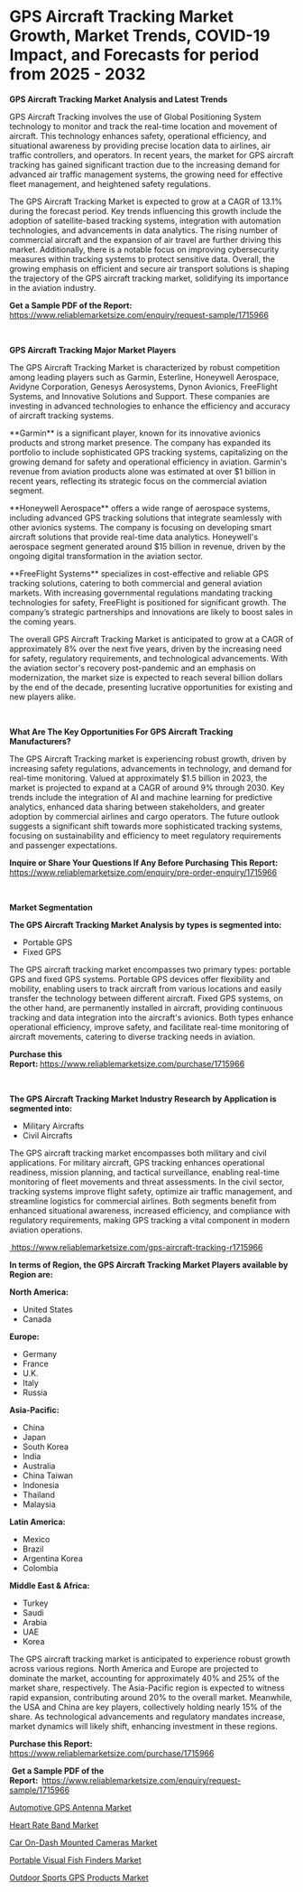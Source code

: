 <p><h1>GPS Aircraft Tracking Market Growth, Market Trends, COVID-19 Impact, and Forecasts for period from 2025 - 2032</h1></p><p><strong>GPS Aircraft Tracking Market Analysis and Latest Trends</strong></p>
<p><p>GPS Aircraft Tracking involves the use of Global Positioning System technology to monitor and track the real-time location and movement of aircraft. This technology enhances safety, operational efficiency, and situational awareness by providing precise location data to airlines, air traffic controllers, and operators. In recent years, the market for GPS aircraft tracking has gained significant traction due to the increasing demand for advanced air traffic management systems, the growing need for effective fleet management, and heightened safety regulations.</p><p>The GPS Aircraft Tracking Market is expected to grow at a CAGR of 13.1% during the forecast period. Key trends influencing this growth include the adoption of satellite-based tracking systems, integration with automation technologies, and advancements in data analytics. The rising number of commercial aircraft and the expansion of air travel are further driving this market. Additionally, there is a notable focus on improving cybersecurity measures within tracking systems to protect sensitive data. Overall, the growing emphasis on efficient and secure air transport solutions is shaping the trajectory of the GPS aircraft tracking market, solidifying its importance in the aviation industry.</p></p>
<p><strong>Get a Sample PDF of the Report:&nbsp;</strong> <a href="https://www.reliablemarketsize.com/enquiry/request-sample/1715966?utm_campaign=1845&utm_medium=2&utm_source=Github&utm_content=ia&utm_term=28032025&utm_id=gps-aircraft-tracking">https://www.reliablemarketsize.com/enquiry/request-sample/1715966</a></p>
<p>&nbsp;</p>
<p><strong>GPS Aircraft Tracking Major Market Players</strong></p>
<p><p>The GPS Aircraft Tracking Market is characterized by robust competition among leading players such as Garmin, Esterline, Honeywell Aerospace, Avidyne Corporation, Genesys Aerosystems, Dynon Avionics, FreeFlight Systems, and Innovative Solutions and Support. These companies are investing in advanced technologies to enhance the efficiency and accuracy of aircraft tracking systems.</p><p>**Garmin** is a significant player, known for its innovative avionics products and strong market presence. The company has expanded its portfolio to include sophisticated GPS tracking systems, capitalizing on the growing demand for safety and operational efficiency in aviation. Garmin's revenue from aviation products alone was estimated at over $1 billion in recent years, reflecting its strategic focus on the commercial aviation segment.</p><p>**Honeywell Aerospace** offers a wide range of aerospace systems, including advanced GPS tracking solutions that integrate seamlessly with other avionics systems. The company is focusing on developing smart aircraft solutions that provide real-time data analytics. Honeywell's aerospace segment generated around $15 billion in revenue, driven by the ongoing digital transformation in the aviation sector.</p><p>**FreeFlight Systems** specializes in cost-effective and reliable GPS tracking solutions, catering to both commercial and general aviation markets. With increasing governmental regulations mandating tracking technologies for safety, FreeFlight is positioned for significant growth. The company’s strategic partnerships and innovations are likely to boost sales in the coming years.</p><p>The overall GPS Aircraft Tracking Market is anticipated to grow at a CAGR of approximately 8% over the next five years, driven by the increasing need for safety, regulatory requirements, and technological advancements. With the aviation sector's recovery post-pandemic and an emphasis on modernization, the market size is expected to reach several billion dollars by the end of the decade, presenting lucrative opportunities for existing and new players alike.</p></p>
<p>&nbsp;</p>
<p><strong>What Are The Key Opportunities For GPS Aircraft Tracking Manufacturers?</strong></p>
<p><p>The GPS Aircraft Tracking market is experiencing robust growth, driven by increasing safety regulations, advancements in technology, and demand for real-time monitoring. Valued at approximately $1.5 billion in 2023, the market is projected to expand at a CAGR of around 9% through 2030. Key trends include the integration of AI and machine learning for predictive analytics, enhanced data sharing between stakeholders, and greater adoption by commercial airlines and cargo operators. The future outlook suggests a significant shift towards more sophisticated tracking systems, focusing on sustainability and efficiency to meet regulatory requirements and passenger expectations.</p></p>
<p><strong>Inquire or Share Your Questions If Any Before Purchasing This Report:</strong> <a href="https://www.reliablemarketsize.com/enquiry/pre-order-enquiry/1715966?utm_campaign=1845&utm_medium=2&utm_source=Github&utm_content=ia&utm_term=28032025&utm_id=gps-aircraft-tracking">https://www.reliablemarketsize.com/enquiry/pre-order-enquiry/1715966</a></p>
<p>&nbsp;</p>
<p><strong>Market Segmentation</strong></p>
<p><strong>The GPS Aircraft Tracking Market Analysis by types is segmented into:</strong></p>
<p><ul><li>Portable GPS</li><li>Fixed GPS</li></ul></p>
<p><p>The GPS aircraft tracking market encompasses two primary types: portable GPS and fixed GPS systems. Portable GPS devices offer flexibility and mobility, enabling users to track aircraft from various locations and easily transfer the technology between different aircraft. Fixed GPS systems, on the other hand, are permanently installed in aircraft, providing continuous tracking and data integration into the aircraft's avionics. Both types enhance operational efficiency, improve safety, and facilitate real-time monitoring of aircraft movements, catering to diverse tracking needs in aviation.</p></p>
<p><strong>Purchase this Report:&nbsp;</strong><a href="https://www.reliablemarketsize.com/purchase/1715966?utm_campaign=1845&utm_medium=2&utm_source=Github&utm_content=ia&utm_term=28032025&utm_id=gps-aircraft-tracking">https://www.reliablemarketsize.com/purchase/1715966</a></p>
<p>&nbsp;</p>
<p><strong>The GPS Aircraft Tracking Market Industry Research by Application is segmented into:</strong></p>
<p><ul><li>Military Aircrafts</li><li>Civil Aircrafts</li></ul></p>
<p><p>The GPS aircraft tracking market encompasses both military and civil applications. For military aircraft, GPS tracking enhances operational readiness, mission planning, and tactical surveillance, enabling real-time monitoring of fleet movements and threat assessments. In the civil sector, tracking systems improve flight safety, optimize air traffic management, and streamline logistics for commercial airlines. Both segments benefit from enhanced situational awareness, increased efficiency, and compliance with regulatory requirements, making GPS tracking a vital component in modern aviation operations.</p></p>
<p><a href="https://www.reliablemarketsize.com/gps-aircraft-tracking-r1715966?utm_campaign=1845&utm_medium=2&utm_source=Github&utm_content=ia&utm_term=28032025&utm_id=gps-aircraft-tracking">&nbsp;https://www.reliablemarketsize.com/gps-aircraft-tracking-r1715966</a></p>
<p><strong>In terms of Region, the GPS Aircraft Tracking Market Players available by Region are:</strong></p>
<p>
    <p> <strong> North America: </strong>
        <ul>
            <li>United States</li>
            <li>Canada</li>
        </ul>
        </p> 
    <p> <strong> Europe: </strong>
        <ul>
            <li>Germany</li>
            <li>France</li>
            <li>U.K.</li>
            <li>Italy</li>
            <li>Russia</li>
        </ul>
        </p> 
    <p> <strong> Asia-Pacific: </strong>
        <ul>
            <li>China</li>
            <li>Japan</li>
            <li>South Korea</li>
            <li>India</li>
            <li>Australia</li>
            <li>China Taiwan</li>
            <li>Indonesia</li>
            <li>Thailand</li>
            <li>Malaysia</li>
        </ul>
        </p> 
    <p> <strong> Latin America: </strong>
        <ul>
            <li>Mexico</li>
            <li>Brazil</li>
            <li>Argentina Korea</li>
            <li>Colombia</li>
        </ul>
        </p> 
    <p> <strong> Middle East & Africa: </strong>
        <ul>
            <li>Turkey</li>
            <li>Saudi</li>
            <li>Arabia</li>
            <li>UAE</li>
            <li>Korea</li>
        </ul>
    </p>
    </p>
<p><p>The GPS aircraft tracking market is anticipated to experience robust growth across various regions. North America and Europe are projected to dominate the market, accounting for approximately 40% and 25% of the market share, respectively. The Asia-Pacific region is expected to witness rapid expansion, contributing around 20% to the overall market. Meanwhile, the USA and China are key players, collectively holding nearly 15% of the share. As technological advancements and regulatory mandates increase, market dynamics will likely shift, enhancing investment in these regions.</p></p>
<p><strong>Purchase this Report: </strong><a href="https://www.reliablemarketsize.com/purchase/1715966?utm_campaign=1845&utm_medium=2&utm_source=Github&utm_content=ia&utm_term=28032025&utm_id=gps-aircraft-tracking">https://www.reliablemarketsize.com/purchase/1715966</a></p>
<p>&nbsp;<strong>Get a Sample PDF of the Report:&nbsp;&nbsp;</strong><a href="https://www.reliablemarketsize.com/enquiry/request-sample/1715966?utm_campaign=1845&utm_medium=2&utm_source=Github&utm_content=ia&utm_term=28032025&utm_id=gps-aircraft-tracking">https://www.reliablemarketsize.com/enquiry/request-sample/1715966</a></p>
<p><strong></strong></p>
<p><p><a href="https://github.com/dickstoscopg/Market-Research-Report-List-1/blob/main/automotive-gps-antenna-market.md?utm_campaign=1845&utm_medium=2&utm_source=Github&utm_content=ia&utm_term=28032025&utm_id=gps-aircraft-tracking">Automotive GPS Antenna Market</a></p><p><a href="https://github.com/geresalgieaz/Market-Research-Report-List-1/blob/main/heart-rate-band-market.md?utm_campaign=1845&utm_medium=2&utm_source=Github&utm_content=ia&utm_term=28032025&utm_id=gps-aircraft-tracking">Heart Rate Band Market</a></p><p><a href="https://github.com/foustzelmsdv/Market-Research-Report-List-1/blob/main/car-on-dash-mounted-cameras-market.md?utm_campaign=1845&utm_medium=2&utm_source=Github&utm_content=ia&utm_term=28032025&utm_id=gps-aircraft-tracking">Car On-Dash Mounted Cameras Market</a></p><p><a href="https://github.com/sibellanikmn/Market-Research-Report-List-1/blob/main/portable-visual-fish-finders-market.md?utm_campaign=1845&utm_medium=2&utm_source=Github&utm_content=ia&utm_term=28032025&utm_id=gps-aircraft-tracking">Portable Visual Fish Finders Market</a></p><p><a href="https://github.com/ceranamaduvq/Market-Research-Report-List-1/blob/main/outdoor-sports-gps-products-market.md?utm_campaign=1845&utm_medium=2&utm_source=Github&utm_content=ia&utm_term=28032025&utm_id=gps-aircraft-tracking">Outdoor Sports GPS Products Market</a></p></p>